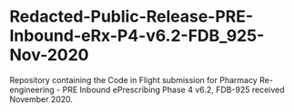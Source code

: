 # Redacted-Public-Release-PRE-Inbound-eRx-P4-v6.2-FDB_925-Nov-2020
Repository containing the Code in Flight submission for Pharmacy Re-engineering - PRE Inbound ePrescribing Phase 4 v6.2, FDB-925 received November 2020.
